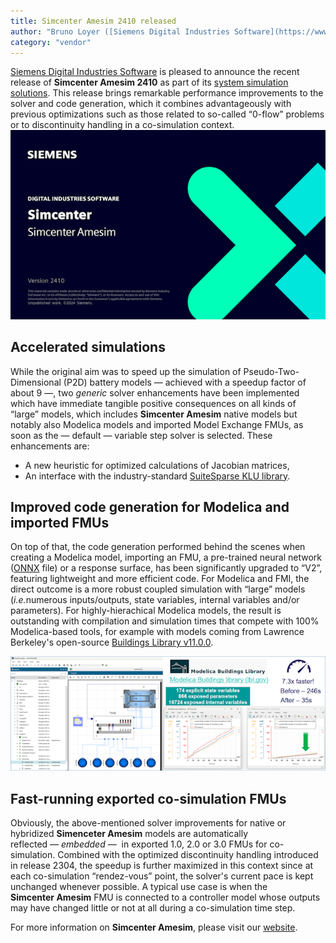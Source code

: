 ```yaml
---
title: Simcenter Amesim 2410 released
author: "Bruno Loyer ([Siemens Digital Industries Software](https://www.sw.siemens.com/ ))"
category: "vendor"
---
```

[Siemens Digital Industries Software](https://www.sw.siemens.com/ ) is pleased to announce the recent release of **Simcenter&nbsp;Amesim&nbsp;2410** as part of its [system simulation solutions]( https://blogs.sw.siemens.com/simcenter/whats-new-in-simcenter-systems-2410/). This release brings remarkable performance improvements to the solver and code generation, which it combines advantageously with previous optimizations such as those related to so-called &ldquo;0-flow&rdquo; problems or to discontinuity handling in a co-simulation context. 
![](amesim_banner_2410.png)

## Accelerated simulations
While the original aim was to speed up the simulation of Pseudo-Two-Dimensional (P2D) battery models 
&mdash;&nbsp;achieved with a speedup factor of about&nbsp;9&nbsp;&mdash;, two <i>generic</i> solver enhancements 
have been implemented which have immediate tangible positive consequences on all kinds of &ldquo;large&rdquo; 
models, which includes **Simcenter&nbsp;Amesim** native models but notably also Modelica models and imported Model Exchange FMUs, as soon as the &mdash;&nbsp;default&nbsp;&mdash; variable step solver is selected. 
These enhancements are:

* A new heuristic for optimized calculations of Jacobian matrices,
* An interface with the industry-standard [SuiteSparse KLU library](https://github.com/DrTimothyAldenDavis/SuiteSparse/tree/dev/KLU ).

## Improved code generation for Modelica and imported FMUs
On top of that, the code generation performed behind the scenes when creating a Modelica 
model, importing an FMU, a pre-trained neural network ([ONNX](https://onnx.ai/ ) file) or a response surface, 
has been significantly upgraded to &ldquo;V2&rdquo;, featuring lightweight and more efficient code. 
For Modelica and FMI, the direct 
outcome is a more robust coupled simulation with &ldquo;large&rdquo; models (<i>i.e.</i>numerous inputs/outputs,
state variables, internal variables and/or parameters). For highly-hierachical Modelica
models, the result is outstanding with compilation and simulation times that compete with 100% Modelica-based tools,
for example with models coming from Lawrence Berkeley's open-source [Buildings Library v11.0.0](https://simulationresearch.lbl.gov/modelica/ ). 

![](amesim_modelica_2410.png)

## Fast-running exported co-simulation FMUs
Obviously, the above-mentioned solver improvements for native or hybridized **Simenceter&nbsp;Amesim** models are automatically reflected&nbsp;&mdash;&nbsp;<i>embedded</i>&nbsp;&mdash;&nbsp; in exported 1.0, 2.0 or 3.0 FMUs for co-simulation. Combined with the optimized discontinuity handling introduced in release 2304, the speedup is further maximized in this context since at each co-simulation &ldquo;rendez-vous&rdquo; point, the solver's current pace is kept unchanged whenever possible. A typical use case is when the **Simcenter&nbsp;Amesim** FMU is connected to a controller model whose outputs may have changed little or not at all during a co-simulation time step. 

For more information on **Simcenter&nbsp;Amesim**, please visit our [website](https://www.plm.automation.siemens.com/global/en/products/simcenter/simcenter-amesim.html ).
